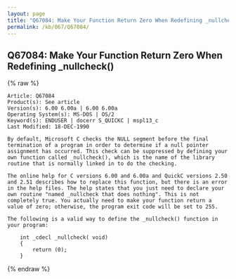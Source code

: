 ```yaml
---
layout: page
title: "Q67084: Make Your Function Return Zero When Redefining _nullcheck()"
permalink: /kb/067/Q67084/
---
```


## Q67084: Make Your Function Return Zero When Redefining _nullcheck()

{% raw %}

	Article: Q67084
	Product(s): See article
	Version(s): 6.00 6.00a | 6.00 6.00a
	Operating System(s): MS-DOS | OS/2
	Keyword(s): ENDUSER | docerr S_QUICKC | mspl13_c
	Last Modified: 18-DEC-1990
	
	By default, Microsoft C checks the NULL segment before the final
	termination of a program in order to determine if a null pointer
	assignment has occurred. This check can be suppressed by defining your
	own function called _nullcheck(), which is the name of the library
	routine that is normally linked in to do the checking.
	
	The online help for C versions 6.00 and 6.00a and QuickC versions 2.50
	and 2.51 describes how to replace this function, but there is an error
	in the help files. The help states that you just need to declare your
	own routine "named _nullcheck that does nothing". This is not
	completely true. You actually need to make your function return a
	value of zero; otherwise, the program exit code will be set to 255.
	
	The following is a valid way to define the _nullcheck() function in
	your program:
	
	    int _cdecl _nullcheck( void)
	    {
	        return (0);
	    }

{% endraw %}
